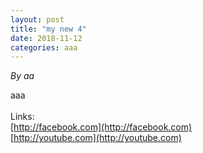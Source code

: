 ```yaml
---
layout: post
title: "my new 4"
date: 2018-11-12
categories: aaa
---
```


*By aa*

aaa<br /><br />Links:<br />[http://facebook.com](http://facebook.com)<br />[http://youtube.com](http://youtube.com)